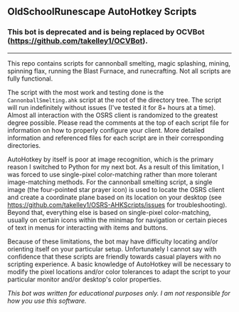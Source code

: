 ## OldSchoolRunescape AutoHotkey Scripts

### **This bot is deprecated and is being replaced by OCVBot (https://github.com/takelley1/OCVBot).**

---


This repo contains scripts for cannonball smelting, magic splashing, mining, spinning flax, running the Blast Furnace, and runecrafting. Not all scripts are fully functional.

  The script with the most work and testing done is the `CannonballSmelting.ahk` script at the root of the directory tree. The script will run indefinitely without issues (I've tested it for 8+ hours at a time). Almost all interaction with the OSRS client is randomized to the greatest degree possible. Please read the comments at the top of each script file for information on how to properly configure your client. More detailed information and referenced files for each script are in their corresponding directories. 

  AutoHotkey by itself is poor at image recognition, which is the primary reason I switched to Python for my next bot. As a result of this limitation, I was forced to use single-pixel color-matching rather than more tolerant image-matching methods. For the cannonball smelting script, a single image (the four-pointed star prayer icon) is used to locate the OSRS client and create a coordinate plane based on its location on your desktop (see https://github.com/takelley1/OSRS-AHKScripts/issues for troubleshooting). Beyond that, everything else is based on single-pixel color-matching, usually on certain icons within the minimap for navigation or certain pieces of text in menus for interacting with items and buttons.
  
  Because of these limitations, the bot may have difficulty locating and/or orienting itself on your particular setup. Unfortunately I cannot say with confidence that these scripts are friendly towards casual players with no scripting experience. A basic knowledge of AutoHotkey will be necessary to modify the pixel locations and/or color tolerances to adapt the script to your particular monitor and/or desktop's color properties.
  
  
*This bot was written for educational purposes only. I am not responsible for how
you use this software.*
